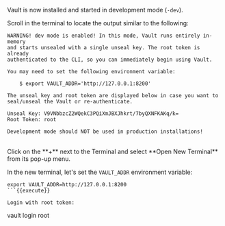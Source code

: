 Vault is now installed and started in development mode (`-dev`).

Scroll in the terminal to locate the output similar to the following:

```
WARNING! dev mode is enabled! In this mode, Vault runs entirely in-memory
and starts unsealed with a single unseal key. The root token is already
authenticated to the CLI, so you can immediately begin using Vault.

You may need to set the following environment variable:

    $ export VAULT_ADDR='http://127.0.0.1:8200'

The unseal key and root token are displayed below in case you want to
seal/unseal the Vault or re-authenticate.

Unseal Key: V9VNbbzcZ2WQekC3PQiXmJBXJhkrt/7byQXNFKAKq/k=
Root Token: root

Development mode should NOT be used in production installations!
```

<br>
Click on the **+** next to the Terminal and select **Open New Terminal** from its pop-up menu.

In the new terminal, let's set the `VAULT_ADDR` environment variable:

```
export VAULT_ADDR=http://127.0.0.1:8200
```{{execute}}

Login with root token:

```
vault login root
```{{execute}}
